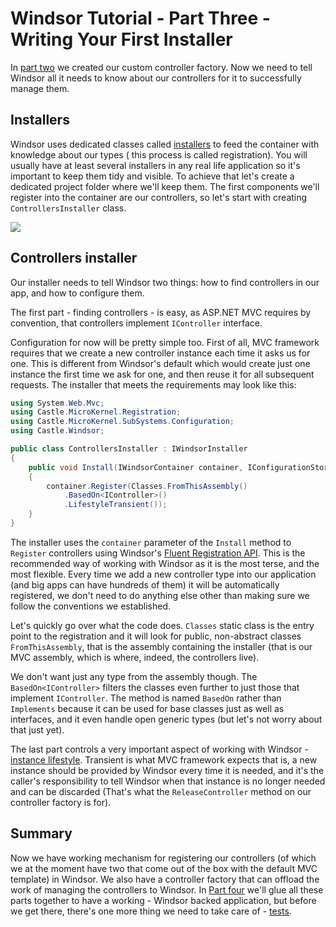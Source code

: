 # Windsor Tutorial - Part Three - Writing Your First Installer

In [part two](mvc-tutorial-part-2-plugging-windsor-in.md) we created our custom controller factory. Now we need to tell
Windsor all it needs to know about our controllers for it to successfully manage them.

## Installers

Windsor uses dedicated classes called [installers](installers.md) to feed the container with knowledge about our types (
this process is called registration). You will usually have at least several installers in any real life application so
it's important to keep them tidy and visible. To achieve that let's create a dedicated project folder where we'll keep
them. The first components we'll register into the container are our controllers, so let's start with creating
`ControllersInstaller` class.

![](images/mvc-tutorial-vs-controllersinstaller-file.png)

## Controllers installer

Our installer needs to tell Windsor two things: how to find controllers in our app, and how to configure them.

The first part - finding controllers - is easy, as ASP.NET MVC requires by convention, that controllers implement
`IController`  interface.

Configuration for now will be pretty simple too. First of all, MVC framework requires that we create a new controller
instance each time it asks us for one. This is different from Windsor's default which would create just one instance the
first time we ask for one, and then reuse it for all subsequent requests. The installer that meets the requirements may
look like this:

```csharp
using System.Web.Mvc;
using Castle.MicroKernel.Registration;
using Castle.MicroKernel.SubSystems.Configuration;
using Castle.Windsor;

public class ControllersInstaller : IWindsorInstaller
{
    public void Install(IWindsorContainer container, IConfigurationStore store)
    {
        container.Register(Classes.FromThisAssembly()
            .BasedOn<IController>()
            .LifestyleTransient());
    }
}
```

The installer uses the `container` parameter of the `Install` method to `Register` controllers using
Windsor's [Fluent Registration API](fluent-registration-api.md). This is the recommended way of working with Windsor as
it is the most terse, and the most flexible. Every time we add a new controller type into our application (and big apps
can have hundreds of them) it will be automatically registered, we don't need to do anything else other than making sure
we follow the conventions we established.

Let's quickly go over what the code does. `Classes` static class is the entry point to the registration and it will look
for public, non-abstract classes `FromThisAssembly`, that is the assembly containing the installer (that is our MVC
assembly, which is where, indeed, the controllers live).

We don't want just any type from the assembly though. The `BasedOn<IController>` filters the classes even further to
just those that implement `IController`. The method is named `BasedOn` rather than `Implements` because it can be used
for base classes just as well as interfaces, and it even handle open generic types (but let's not worry about that just
yet).

The last part controls a very important aspect of working with Windsor - [instance lifestyle](lifestyles.md). Transient
is what MVC framework expects that is, a new instance should be provided by Windsor every time it is needed, and it's
the caller's responsibility to tell Windsor when that instance is no longer needed and can be discarded (That's what the
`ReleaseController` method on our controller factory is for).

## Summary

Now we have working mechanism for registering our controllers (of which we at the moment have two that come out of the
box with the default MVC template) in Windsor. We also have a controller factory that can offload the work of managing
the controllers to Windsor. In [Part four](mvc-tutorial-part-4-putting-it-all-together.md) we'll glue all these parts
together to have a working - Windsor backed application, but before we get there, there's one more thing we need to take
care of - [tests](mvc-tutorial-part-3a-testing-your-first-installer.md).